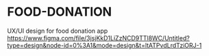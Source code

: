 # FOOD-DONATION
UX/UI design for food donation app
https://www.figma.com/file/3jsjKkD1LiZzNCD9TTl8WC/Untitled?type=design&node-id=0%3A1&mode=design&t=ltATPvdLrdTziORJ-1
